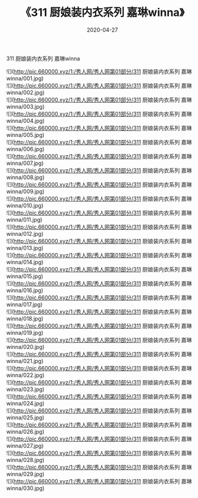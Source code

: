 ﻿---
layout: post
title:  《311 厨娘装内衣系列 嘉琳winna》
date:   2020-04-27
img: http://pic.660000.xyz/1:/秀人网/秀人网第01部分/311 厨娘装内衣系列 嘉琳winna/000.jpg
categories: [美女, 清纯, 唯美]
---

311 厨娘装内衣系列 嘉琳winna

  ![](http://pic.660000.xyz/1:/秀人网/秀人网第01部分/311 厨娘装内衣系列 嘉琳winna/001.jpg) <br> ![](http://pic.660000.xyz/1:/秀人网/秀人网第01部分/311 厨娘装内衣系列 嘉琳winna/002.jpg) <br> ![](http://pic.660000.xyz/1:/秀人网/秀人网第01部分/311 厨娘装内衣系列 嘉琳winna/003.jpg) <br> ![](http://pic.660000.xyz/1:/秀人网/秀人网第01部分/311 厨娘装内衣系列 嘉琳winna/004.jpg) <br> ![](http://pic.660000.xyz/1:/秀人网/秀人网第01部分/311 厨娘装内衣系列 嘉琳winna/005.jpg) <br> ![](http://pic.660000.xyz/1:/秀人网/秀人网第01部分/311 厨娘装内衣系列 嘉琳winna/006.jpg) <br> ![](http://pic.660000.xyz/1:/秀人网/秀人网第01部分/311 厨娘装内衣系列 嘉琳winna/007.jpg) <br> ![](http://pic.660000.xyz/1:/秀人网/秀人网第01部分/311 厨娘装内衣系列 嘉琳winna/008.jpg) <br> ![](http://pic.660000.xyz/1:/秀人网/秀人网第01部分/311 厨娘装内衣系列 嘉琳winna/009.jpg) <br> ![](http://pic.660000.xyz/1:/秀人网/秀人网第01部分/311 厨娘装内衣系列 嘉琳winna/010.jpg) <br> ![](http://pic.660000.xyz/1:/秀人网/秀人网第01部分/311 厨娘装内衣系列 嘉琳winna/011.jpg) <br> ![](http://pic.660000.xyz/1:/秀人网/秀人网第01部分/311 厨娘装内衣系列 嘉琳winna/012.jpg) <br> ![](http://pic.660000.xyz/1:/秀人网/秀人网第01部分/311 厨娘装内衣系列 嘉琳winna/013.jpg) <br> ![](http://pic.660000.xyz/1:/秀人网/秀人网第01部分/311 厨娘装内衣系列 嘉琳winna/014.jpg) <br> ![](http://pic.660000.xyz/1:/秀人网/秀人网第01部分/311 厨娘装内衣系列 嘉琳winna/015.jpg) <br> ![](http://pic.660000.xyz/1:/秀人网/秀人网第01部分/311 厨娘装内衣系列 嘉琳winna/016.jpg) <br> ![](http://pic.660000.xyz/1:/秀人网/秀人网第01部分/311 厨娘装内衣系列 嘉琳winna/017.jpg) <br> ![](http://pic.660000.xyz/1:/秀人网/秀人网第01部分/311 厨娘装内衣系列 嘉琳winna/018.jpg) <br> ![](http://pic.660000.xyz/1:/秀人网/秀人网第01部分/311 厨娘装内衣系列 嘉琳winna/019.jpg) <br> ![](http://pic.660000.xyz/1:/秀人网/秀人网第01部分/311 厨娘装内衣系列 嘉琳winna/020.jpg) <br> ![](http://pic.660000.xyz/1:/秀人网/秀人网第01部分/311 厨娘装内衣系列 嘉琳winna/021.jpg) <br> ![](http://pic.660000.xyz/1:/秀人网/秀人网第01部分/311 厨娘装内衣系列 嘉琳winna/022.jpg) <br> ![](http://pic.660000.xyz/1:/秀人网/秀人网第01部分/311 厨娘装内衣系列 嘉琳winna/023.jpg) <br> ![](http://pic.660000.xyz/1:/秀人网/秀人网第01部分/311 厨娘装内衣系列 嘉琳winna/024.jpg) <br> ![](http://pic.660000.xyz/1:/秀人网/秀人网第01部分/311 厨娘装内衣系列 嘉琳winna/025.jpg) <br> ![](http://pic.660000.xyz/1:/秀人网/秀人网第01部分/311 厨娘装内衣系列 嘉琳winna/026.jpg) <br> ![](http://pic.660000.xyz/1:/秀人网/秀人网第01部分/311 厨娘装内衣系列 嘉琳winna/027.jpg) <br> ![](http://pic.660000.xyz/1:/秀人网/秀人网第01部分/311 厨娘装内衣系列 嘉琳winna/028.jpg) <br> ![](http://pic.660000.xyz/1:/秀人网/秀人网第01部分/311 厨娘装内衣系列 嘉琳winna/029.jpg) <br> ![](http://pic.660000.xyz/1:/秀人网/秀人网第01部分/311 厨娘装内衣系列 嘉琳winna/030.jpg) <br>
